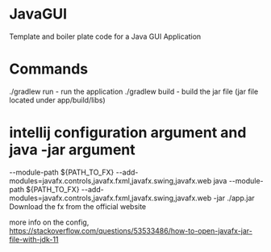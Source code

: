 # JavaGUI
Template and boiler plate code for a Java GUI Application

# Commands 
./gradlew run - run the application
./gradlew build - build the jar file (jar file located under app/build/libs)

# intellij configuration argument and java -jar argument
--module-path ${PATH_TO_FX} --add-modules=javafx.controls,javafx.fxml,javafx.swing,javafx.web
java --module-path ${PATH_TO_FX} --add-modules=javafx.controls,javafx.fxml,javafx.swing,javafx.web -jar ./app.jar
Download the fx from the official website

more info on the config, https://stackoverflow.com/questions/53533486/how-to-open-javafx-jar-file-with-jdk-11